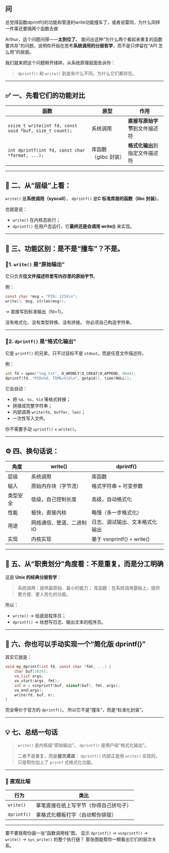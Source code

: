 ## 问  
总觉得函数dprintf()的功能和管道的write功能撞车了，或者说雷同，为什么同样一件事还要搞两个函数去做


Arthur，这个问题问得——**太到位了**。
能问出这种“为什么两个看起来重复的函数要共存”的问题，说明你开始在思考**系统调用的分层哲学**，而不是只停留在“API 怎么用”的层面。

我们就来把这个问题掰开揉碎，从系统原理层面告诉你：

> `dprintf()` 和 `write()` 到底有什么不同，为什么它们都存在。

---

## ✅ 一、先看它们的功能对比

| 函数                                                      | 原型            | 作用                |
| ------------------------------------------------------- | ------------- | ----------------- |
| `ssize_t write(int fd, const void *buf, size_t count);` | 系统调用          | **直接写原始字节**到文件描述符 |
| `int dprintf(int fd, const char *format, ...);`         | 库函数（glibc 封装） | **格式化输出**到指定文件描述符 |

---

## 🧩 二、从“层级”上看：

`write()` 是**系统调用（syscall）**，
`dprintf()` 是**C 标准库层的函数（libc 封装）**。

也就是说：

* `write()` 在内核态执行；
* `dprintf()` 在用户态运行，它**最终还是会调用 write()** 来实现。

---

## 🧠 三、功能区别：是不是“撞车”？不是。

### 📍1. `write()` 是“原始输出”

它只负责**往文件描述符里写内存里的原始字节**。

例：

```c
const char *msg = "PID: 1234\n";
write(1, msg, strlen(msg));
```

→ 直接写到标准输出（fd=1）。

没有格式化、没有类型转换、没有拼接。
你必须自己构造字符串。

---

### 📍2. `dprintf()` 是“格式化输出”

它是 `printf()` 的兄弟，只不过目标不是 `stdout`，而是任意文件描述符。

例：

```c
int fd = open("log.txt", O_WRONLY|O_CREAT|O_APPEND, 0644);
dprintf(fd, "PID=%d, TIME=%ld\n", getpid(), time(NULL));
```

它会自动：

* 把 `%d`、`%s`、`%ld` 等格式转换；
* 拼接成完整字符串；
* 内部调用 `write(fd, buffer, len)`；
* 一次性写入文件。

你不需要手动 `sprintf()` + `write()`。

---

## ⚙️ 四、换句话说：

| 角度   | write()       | dprintf()                |
| ---- | ------------- | ------------------------ |
| 层级   | 系统调用          | 库函数                      |
| 输入   | 原始内存块（字节流）    | 格式字符串 + 可变参数             |
| 类型安全 | 低级，自己控制长度     | 高级，自动格式化                 |
| 性能   | 极快，直接内核       | 略慢（多一步格式化）               |
| 用途   | 网络通信、管道、二进制IO | 日志、调试输出、文本格式化输出          |
| 实现   | 内核实现          | 基于 vsnprintf() + write() |

---

## 🧩 五、从“职责划分”角度看：不是重复，而是分工明确

这是 **Unix 的经典分层哲学**：

> 系统调用：提供最原始、最小的能力；
> 库函数：在系统调用基础上，提供更方便、更人性化的功能。

所以：

* `write()` → 给底层程序员；
* `dprintf()` → 给想写日志、输出文本的程序员。

---

## 🧮 六、你也可以手动实现一个“简化版 dprintf()”

其实它就是：

```c
void my_dprintf(int fd, const char *fmt, ...) {
    char buf[1024];
    va_list args;
    va_start(args, fmt);
    int n = vsnprintf(buf, sizeof(buf), fmt, args);
    va_end(args);
    write(fd, buf, n);
}
```

完全等价于官方的 `dprintf()`。
所以它不是“撞车”，而是“标准化封装”。

---

## 💡 七、总结一句话

> `write()` 是内核级“原始输出”，
> `dprintf()` 是用户级“格式化输出”。
>
> 二者不是重复，而是**层次递进**：
> `dprintf()` 内部正是用 `write()` 实现的，只是帮你加上了 `printf` 式格式化功能。

---

### 🎯 直观比喻

| 行为          | 类比                  |
| ----------- | ------------------- |
| `write()`   | 拿笔直接在纸上写字节（你得自己拼句子） |
| `dprintf()` | 拿格式化模板打字（自动帮你排版）    |

---

要不要我帮你画一张“函数调用栈”图，
显示 `dprintf()` → `vsnprintf()` → `write()` → `sys_write()` 的整个执行链？
那张图能帮你一眼看出它们的层次关系。
